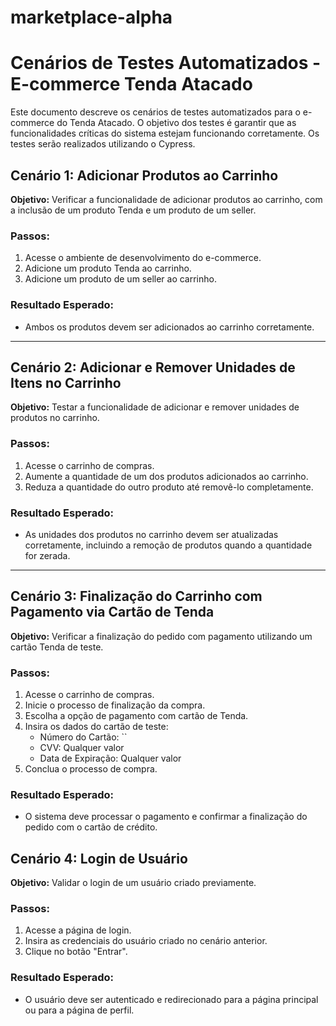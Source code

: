 # marketplace-alpha  
# Cenários de Testes Automatizados - E-commerce Tenda Atacado

Este documento descreve os cenários de testes automatizados para o e-commerce do Tenda Atacado. O objetivo dos testes é garantir que as funcionalidades críticas do sistema estejam funcionando corretamente. Os testes serão realizados utilizando o Cypress.

## Cenário 1: Adicionar Produtos ao Carrinho

**Objetivo:** Verificar a funcionalidade de adicionar produtos ao carrinho, com a inclusão de um produto Tenda e um produto de um seller.

### Passos:
1. Acesse o ambiente de desenvolvimento do e-commerce.
2. Adicione um produto Tenda ao carrinho.
3. Adicione um produto de um seller ao carrinho.

### Resultado Esperado:
- Ambos os produtos devem ser adicionados ao carrinho corretamente.

---

## Cenário 2: Adicionar e Remover Unidades de Itens no Carrinho

**Objetivo:** Testar a funcionalidade de adicionar e remover unidades de produtos no carrinho.

### Passos:
1. Acesse o carrinho de compras.
2. Aumente a quantidade de um dos produtos adicionados ao carrinho.
3. Reduza a quantidade do outro produto até removê-lo completamente.

### Resultado Esperado:
- As unidades dos produtos no carrinho devem ser atualizadas corretamente, incluindo a remoção de produtos quando a quantidade for zerada.

---

## Cenário 3: Finalização do Carrinho com Pagamento via Cartão de Tenda

**Objetivo:** Verificar a finalização do pedido com pagamento utilizando um cartão Tenda de teste.

### Passos:
1. Acesse o carrinho de compras.
2. Inicie o processo de finalização da compra.
3. Escolha a opção de pagamento com cartão de Tenda.
4. Insira os dados do cartão de teste:
   - Número do Cartão: ``
   - CVV: Qualquer valor
   - Data de Expiração: Qualquer valor
5. Conclua o processo de compra.

### Resultado Esperado:
- O sistema deve processar o pagamento e confirmar a finalização do pedido com o cartão de crédito.


## Cenário 4: Login de Usuário

**Objetivo:** Validar o login de um usuário criado previamente.

### Passos:
1. Acesse a página de login.
2. Insira as credenciais do usuário criado no cenário anterior.
3. Clique no botão "Entrar".

### Resultado Esperado:
- O usuário deve ser autenticado e redirecionado para a página principal ou para a página de perfil.
